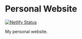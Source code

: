 # Personal Website

[![Netlify Status](https://api.netlify.com/api/v1/badges/25568ee7-a440-4f6c-b01d-b77e715c2e72/deploy-status)](https://app.netlify.com/sites/sad-noyce-f414a8/deploys)


My personal website.
